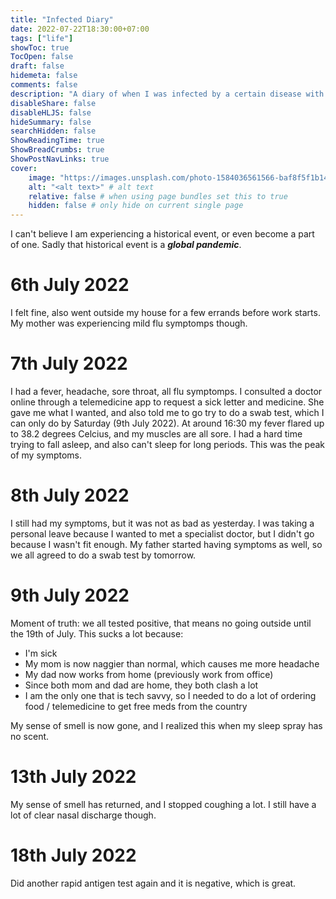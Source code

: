 ```yaml
---
title: "Infected Diary"
date: 2022-07-22T18:30:00+07:00
tags: ["life"]
showToc: true
TocOpen: false
draft: false
hidemeta: false
comments: false
description: "A diary of when I was infected by a certain disease with the suffix -19"
disableShare: false
disableHLJS: false
hideSummary: false
searchHidden: false
ShowReadingTime: true
ShowBreadCrumbs: true
ShowPostNavLinks: true
cover:
    image: "https://images.unsplash.com/photo-1584036561566-baf8f5f1b144?ixlib=rb-1.2.1&ixid=MnwxMjA3fDB8MHxwaG90by1wYWdlfHx8fGVufDB8fHx8&auto=format&fit=crop&w=1632&q=80" # image path/url
    alt: "<alt text>" # alt text
    relative: false # when using page bundles set this to true
    hidden: false # only hide on current single page
---
```

I can't believe I am experiencing a historical event, or even become a part of one. Sadly that historical event is a ***global pandemic***.
# 6th July 2022
I felt fine, also went outside my house for a few errands before work starts. My mother was experiencing mild flu symptomps though.
# 7th July 2022
I had a fever, headache, sore throat, all flu symptomps. I consulted a doctor online through a telemedicine app to request a sick letter and medicine. She gave me what I wanted, and also told me to go try to do a swab test, which I can only do by Saturday (9th July 2022). At around 16:30 my fever flared up to 38.2 degrees Celcius, and my muscles are all sore. I had a hard time trying to fall asleep, and also can't sleep for long periods. This was the peak of my symptoms.
# 8th July 2022
I still had my symptoms, but it was not as bad as yesterday. I was taking a personal leave because I wanted to met a specialist doctor, but I didn't go because I wasn't fit enough. My father started having symptoms as well, so we all agreed to do a swab test by tomorrow.
# 9th July 2022
Moment of truth: we all tested positive, that means no going outside until the 19th of July. This sucks a lot because:
- I'm sick
- My mom is now naggier than normal, which causes me more headache
- My dad now works from home (previously work from office)
- Since both mom and dad are home, they both clash a lot
- I am the only one that is tech savvy, so I needed to do a lot of ordering food / telemedicine to get free meds from the country

My sense of smell is now gone, and I realized this when my sleep spray has no scent.
# 13th July 2022
My sense of smell has returned, and I stopped coughing a lot. I still have a lot of clear nasal discharge though.
# 18th July 2022
Did another rapid antigen test again and it is negative, which is great.
